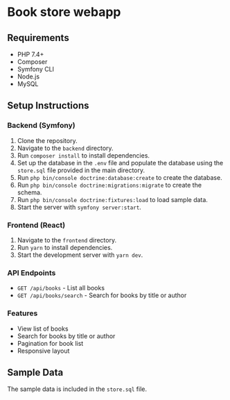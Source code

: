 # Book store webapp 

## Requirements
- PHP 7.4+
- Composer
- Symfony CLI
- Node.js
- MySQL

## Setup Instructions

### Backend (Symfony)
1. Clone the repository.
2. Navigate to the `backend` directory.
3. Run `composer install` to install dependencies.
4. Set up the database in the `.env` file and populate the database using the `store.sql` file provided in the main directory.
5. Run `php bin/console doctrine:database:create` to create the database.
6. Run `php bin/console doctrine:migrations:migrate` to create the schema.
7. Run `php bin/console doctrine:fixtures:load` to load sample data.
8. Start the server with `symfony server:start`.

### Frontend (React)
1. Navigate to the `frontend` directory.
2. Run `yarn` to install dependencies.
3. Start the development server with `yarn dev`.

### API Endpoints
- `GET /api/books` - List all books
- `GET /api/books/search` - Search for books by title or author

### Features
- View list of books
- Search for books by title or author
- Pagination for book list
- Responsive layout

## Sample Data
The sample data is included in the `store.sql` file.
